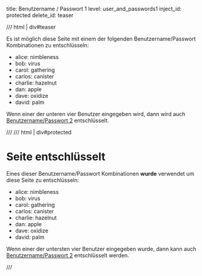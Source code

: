 title: Benutzername / Passwort 1
level: user_and_passwords1
inject_id: protected
delete_id: teaser

/// html | div#teaser

Es ist möglich diese Seite mit einem der folgenden Benutzername/Passwort Kombinationen zu entschlüsseln:

- alice: nimbleness
- bob: virus
- carol: gathering
- carlos: canister
- charlie: hazelnut
- dan: apple
- dave: oxidize
- david: palm

Wenn einer der unteren vier Benutzer eingegeben wird, dann wird auch [Benutzername/Passwort 2](userpass2.md) entschlüsselt.

///
/// html | div#protected

<h1>Seite entschlüsselt</h1>

Eines dieser Benutzername/Passwort Kombinationen **wurde** verwendet um diese Seite zu entschlüsseln:

- alice: nimbleness
- bob: virus
- carol: gathering
- carlos: canister
- charlie: hazelnut
- dan: apple
- dave: oxidize
- david: palm

Wenn einer der untersten vier Benutzer eingegeben wurde, dann kann auch [Benutzername/Passwort 2](userpass2.md)
entschlüsselt werden.

<script id="autostart">
const ctheme = 'css/w3-theme-44bb4f-mono';
document.getElementById('theme-auto').href = base_url + '/' + ctheme + '.css';
document.getElementById('theme-light').href = base_url + '/' + ctheme + '-light.css';
document.getElementById('theme-dark').href = base_url + '/' + ctheme + '-dark.css';
</script>
///